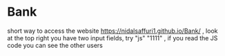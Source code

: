 # Bank

short way to access the website https://nidalsaffuri1.github.io/Bank/ ,
look at the top right you have two input fields, try "js" "1111" ,
if you read the JS code you can see the other users
